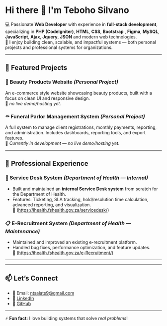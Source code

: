 # Hi there 👋 I'm Teboho Silvano  

💻 Passionate **Web Developer** with experience in **full-stack development**, specializing in **PHP (CodeIgniter)**, **HTML**, **CSS**, **Bootstrap** , **Figma**, **MySQL**, **JavaScript**, **Ajax**, **Jquery**, **JSON** and modern web technologies.  
🚀 I enjoy building clean, scalable, and impactful systems — both personal projects and professional systems for organizations.  

---

## 🔭 Featured Projects  

### 🎨 Beauty Products Website *(Personal Project)*  
An e-commerce style website showcasing beauty products, built with a focus on clean UI and responsive design.  
📌 *no live demo/hosting yet.*  

### ⚰️ Funeral Parlor Management System *(Personal Project)*  
A full system to manage client registrations, monthly payments, reporting, and administration. Includes dashboards, reporting tools, and export features.  
📌 *Currently in development — no live demo/hosting yet.*  

---

## 🏢 Professional Experience  

### 🏥 Service Desk System *(Department of Health — Internal)*  
- Built and maintained an **internal Service Desk system** from scratch for the Department of Health.  
- Features: Ticketing, SLA tracking, hold/resolution time calculation, advanced reporting, and visualization.  
🔗 (https://ihealth.fshealth.gov.za/servicedesk/)  

### 📋 E-Recruitment System *(Department of Health — Maintenance)*  
- Maintained and improved an existing e-recruitment platform.  
- Handled bug fixes, performance optimization, and feature updates.  
🔗 (https://ihealth.fshealth.gov.za/e-Recruitment/)  

---

---

## 📫 Let’s Connect  
- 📧 Email: ntsalats9@gmail.com  
- 💼 [LinkedIn](https://linkedin.com/in/tebohontsala)
- 🐙 [GitHub](https://github.com/ntsala12)  

---

⚡ **Fun fact:** I love building systems that solve *real problems*!  

